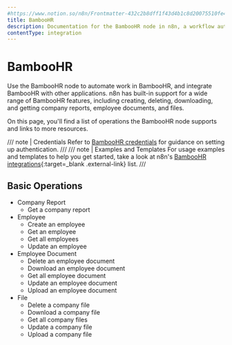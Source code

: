 ```yaml
---
#https://www.notion.so/n8n/Frontmatter-432c2b8dff1f43d4b1c8d20075510fe4
title: BambooHR
description: Documentation for the BambooHR node in n8n, a workflow automation platform. Includes details of operations and configuration, and links to examples and credentials information.
contentType: integration
---
```


# BambooHR

Use the BambooHR node to automate work in BambooHR, and integrate BambooHR with other applications. n8n has built-in support for a wide range of BambooHR features, including creating, deleting, downloading, and getting company reports, employee documents, and files.

On this page, you'll find a list of operations the BambooHR node supports and links to more resources.

/// note | Credentials
Refer to [BambooHR credentials](/integrations/builtin/credentials/bamboohr/) for guidance on setting up authentication. 
///
/// note | Examples and Templates
For usage examples and templates to help you get started, take a look at n8n's [BambooHR integrations](https://n8n.io/integrations/bamboohr/){:target=_blank .external-link} list.
///


## Basic Operations

* Company Report
    * Get a company report
* Employee
    * Create an employee
    * Get an employee
    * Get all employees
    * Update an employee
* Employee Document
    * Delete an employee document
    * Download an employee document
    * Get all employee document
    * Update an employee document
    * Upload an employee document
* File
    * Delete a company file
    * Download a company file
    * Get all company files
    * Update a company file
    * Upload a company file


